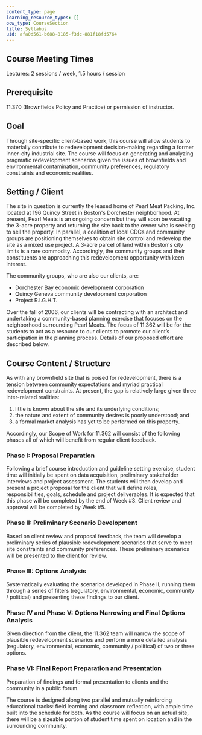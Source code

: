 ```yaml
---
content_type: page
learning_resource_types: []
ocw_type: CourseSection
title: Syllabus
uid: afa0d561-b688-8185-f3dc-881f18fd5764
---
```


Course Meeting Times
--------------------

Lectures: 2 sessions / week, 1.5 hours / session

Prerequisite
------------

11.370 (Brownfields Policy and Practice) or permission of instructor.

Goal
----

Through site-specific client-based work, this course will allow students to materially contribute to redevelopment decision-making regarding a former inner-city industrial site. The course will focus on generating and analyzing pragmatic redevelopment scenarios given the issues of brownfields and environmental contamination, community preferences, regulatory constraints and economic realities.

Setting / Client
----------------

The site in question is currently the leased home of Pearl Meat Packing, Inc. located at 196 Quincy Street in Boston's Dorchester neighborhood. At present, Pearl Meats is an ongoing concern but they will soon be vacating the 3-acre property and returning the site back to the owner who is seeking to sell the property. In parallel, a coalition of local CDCs and community groups are positioning themselves to obtain site control and redevelop the site as a mixed use project. A 3-acre parcel of land within Boston's city limits is a rare commodity. Accordingly, the community groups and their constituents are approaching this redevelopment opportunity with keen interest.

The community groups, who are also our clients, are:

*   Dorchester Bay economic development corporation
*   Quincy Geneva community development corporation
*   Project R.I.G.H.T.

Over the fall of 2006, our clients will be contracting with an architect and undertaking a community-based planning exercise that focuses on the neighborhood surrounding Pearl Meats. The focus of 11.362 will be for the students to act as a resource to our clients to promote our client’s participation in the planning process. Details of our proposed effort are described below.

Course Content / Structure
--------------------------

As with any brownfield site that is poised for redevelopment, there is a tension between community expectations and myriad practical redevelopment constraints. At present, the gap is relatively large given three inter-related realities:

1.  little is known about the site and its underlying conditions;
2.  the nature and extent of community desires is poorly understood; and
3.  a formal market analysis has yet to be performed on this property.

Accordingly, our Scope of Work for 11.362 will consist of the following phases all of which will benefit from regular client feedback.

### Phase I: Proposal Preparation

Following a brief course introduction and guideline setting exercise, student time will initially be spent on data acquisition, preliminary stakeholder interviews and project assessment. The students will then develop and present a project proposal for the client that will define roles, responsibilities, goals, schedule and project deliverables. It is expected that this phase will be completed by the end of Week #3. Client review and approval will be completed by Week #5.

### Phase II: Preliminary Scenario Development

Based on client review and proposal feedback, the team will develop a preliminary series of plausible redevelopment scenarios that serve to meet site constraints and community preferences. These preliminary scenarios will be presented to the client for review.

### Phase III: Options Analysis

Systematically evaluating the scenarios developed in Phase II, running them through a series of filters (regulatory, environmental, economic, community / political) and presenting these findings to our client.

### Phase IV and Phase V: Options Narrowing and Final Options Analysis

Given direction from the client, the 11.362 team will narrow the scope of plausible redevelopment scenarios and perform a more detailed analysis (regulatory, environmental, economic, community / political) of two or three options.

### Phase VI: Final Report Preparation and Presentation

Preparation of findings and formal presentation to clients and the community in a public forum.

The course is designed along two parallel and mutually reinforcing educational tracks: field learning and classroom reflection, with ample time built into the schedule for both. As the course will focus on an actual site, there will be a sizeable portion of student time spent on location and in the surrounding community.